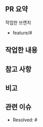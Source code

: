 ## PR 요약

작업한 브랜치
- feature/#

## 작업한 내용

## 참고 사항
<!-- 참고할 사항이 있다면 적어주세요. -->

<!-- ## 📸 스크린샷
|기능|스크린샷|
|:--:|:--:|
|기능이름|스크린샷 첨부| -->

## 비고

## 관련 이슈
- Resolved: #
